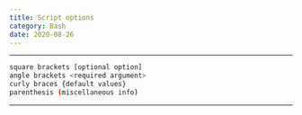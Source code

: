 ```yaml
---
title: Script options
category: Bash
date: 2020-08-26
---
```


-----

```bash
square brackets [optional option]
angle brackets <required argument>
curly braces {default values}
parenthesis (miscellaneous info)
```

-----
